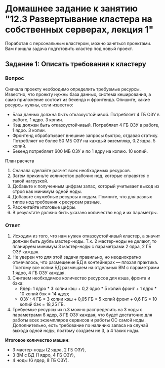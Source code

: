 # Домашнее задание к занятию "12.3 Развертывание кластера на собственных серверах, лекция 1"
Поработав с персональным кластером, можно заняться проектами. Вам пришла задача подготовить кластер под новый проект.

## Задание 1: Описать требования к кластеру

### Вопрос
Сначала проекту необходимо определить требуемые ресурсы. Известно, что проекту нужны база данных, система кеширования, а само приложение состоит из бекенда и фронтенда. Опишите, какие ресурсы нужны, если известно:

* База данных должна быть отказоустойчивой. Потребляет 4 ГБ ОЗУ в работе, 1 ядро. 3 копии.
* Кэш должен быть отказоустойчивый. Потребляет 4 ГБ ОЗУ в работе, 1 ядро. 3 копии.
* Фронтенд обрабатывает внешние запросы быстро, отдавая статику. Потребляет не более 50 МБ ОЗУ на каждый экземпляр, 0.2 ядра. 5 копий.
* Бекенд потребляет 600 МБ ОЗУ и по 1 ядру на копию. 10 копий.

План расчета
1. Сначала сделайте расчет всех необходимых ресурсов.
2. Затем прикиньте количество рабочих нод, которые справятся с такой нагрузкой.
3. Добавьте к полученным цифрам запас, который учитывает выход из строя как минимум одной ноды.
4. Добавьте служебные ресурсы к нодам. Помните, что для разных типов нод требовния к ресурсам разные.
5. Рассчитайте итоговые цифры.
6. В результате должно быть указано количество нод и их параметры.

### Ответ

1. Исходим из того, что нам нужен отказоустойчивый кластер, а значит должен быть дубль мастер-ноды. Т.к. 2 мастер-ноды не делают, то планируем минимум 3 мастер-ноды с параметрами 2 ядра, 2 ГБ ОЗУ каждая.
2. Не уверен что для этой задачи правильно, но неоднократно отмечалось, что размещение БД в контейнерах — плохая практика. Поэтому все копии БД размещаем на отдельных ВМ с параметрами 1 ядро, 4 ГБ ОЗУ каждая.
3. Считаем необходимое количество ресурсов для кэша, фронта и бэка:
   - Ядер: 1 ядро * 3 копии кэш + 0,2 ядро * 5 копий фронт + 1 ядро * 10 копий бэк = 14 ядер;     
   - ОЗУ : 4 ГБ   * 3 копии кэш + 0,05 ГБ  * 5 копий фронт + 0,6 ГБ * 10 копий бэк = 18,25 ГБ.
4. Требуемые ресурсы из п.3 можно распределить на 3 ноды с параметрами 6 ядер, 8 ГБ ОЗУ каждая, что будет достаточно для работы всех экземпляров сервисов и работы ОС самой ноды. Дополнительно, есть требование по наличию запаса на случай выхода одной ноды, поэтому создаем не 3, а 4 таких ноды.       

**Итоговое количество машин:** 

- 3 мастер-ноды (2 ядра, 2 ГБ ОЗУ),
- 3 ВМ с БД (1 ядро, 4 ГБ ОЗУ),
- 4 ноды (6 ядер, 8 ГБ ОЗУ).